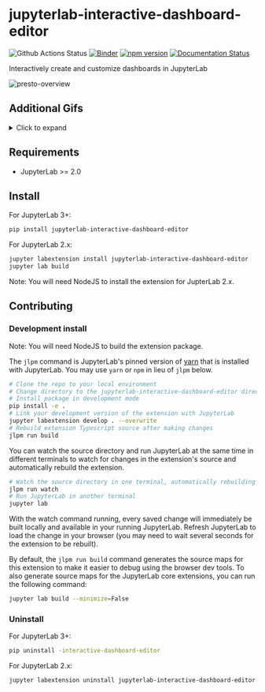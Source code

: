 # jupyterlab-interactive-dashboard-editor

![Github Actions Status](https://github.com/jupytercalpoly/jupyterlab-interactive-dashboard-editor/workflows/Build/badge.svg)
[![Binder](https://mybinder.org/badge_logo.svg)](https://mybinder.org/v2/gh/jupytercalpoly/jupyterlab-interactive-dashboard-editor/master?urlpath=lab)
[![npm version](https://badge.fury.io/js/jupyterlab-interactive-dashboard-editor.svg)](https://www.npmjs.com/package/jupyterlab-interactive-dashboard-editor)
[![Documentation Status](https://readthedocs.org/projects/jupyterlab-interactive-dashboard-editor/badge/?version=latest)](https://jupyterlab-interactive-dashboard-editor.readthedocs.io/en/latest/?badge=latest)

Interactively create and customize dashboards in JupyterLab

![presto-overview](https://github.com/jupytercalpoly/jupyterlab-interactive-dashboard-editor/blob/master/Design/gifs/overview.gif)

## Additional Gifs

<details>
  <summary>Click to expand</summary>
  Add and rearrange outputs on dashboards right from your notebook.

![add-move-resize](https://github.com/jupytercalpoly/jupyterlab-interactive-dashboard-editor/blob/master/Design/gifs/add_move_resize.gif)

Add outputs from multiple notebooks.

![add-multiple](https://github.com/jupytercalpoly/jupyterlab-interactive-dashboard-editor/blob/master/Design/gifs/multiple_notebooks.gif)

See changes immediately.

![see-changes](https://github.com/jupytercalpoly/jupyterlab-interactive-dashboard-editor/blob/master/Design/gifs/update_cells.gif)

Preview your dashboard and interact with widgets in present mode.

![present-mode](https://github.com/jupytercalpoly/jupyterlab-interactive-dashboard-editor/blob/master/Design/gifs/present_edit.gif)

Undo and redo.

![undo-redo](https://github.com/jupytercalpoly/jupyterlab-interactive-dashboard-editor/blob/master/Design/gifs/undo_redo.gif)

Add markdown too.

![markdown-too](https://github.com/jupytercalpoly/jupyterlab-interactive-dashboard-editor/blob/master/Design/gifs/markdown_too.gif)

Save dashboards to file,

![save-dashboard](https://github.com/jupytercalpoly/jupyterlab-interactive-dashboard-editor/blob/master/Design/gifs/save.gif)

Load them up,

![load-dashboard](https://github.com/jupytercalpoly/jupyterlab-interactive-dashboard-editor/blob/master/Design/gifs/load.gif)

And edit them again!

![edit-again](https://github.com/jupytercalpoly/jupyterlab-interactive-dashboard-editor/blob/master/Design/gifs/edit_again.gif)

</details>

## Requirements

- JupyterLab >= 2.0

## Install

For JupyterLab 3+:

```bash
pip install jupyterlab-interactive-dashboard-editor
```

For JupyterLab 2.x:

```bash
jupyter labextension install jupyterlab-interactive-dashboard-editor
jupyter lab build
```

Note: You will need NodeJS to install the extension for JupterLab 2.x.

## Contributing

### Development install

Note: You will need NodeJS to build the extension package.

The `jlpm` command is JupyterLab's pinned version of
[yarn](https://yarnpkg.com/) that is installed with JupyterLab. You may use
`yarn` or `npm` in lieu of `jlpm` below.

```bash
# Clone the repo to your local environment
# Change directory to the jupyterlab-interactive-dashboard-editor directory
# Install package in development mode
pip install -e .
# Link your development version of the extension with JupyterLab
jupyter labextension develop . --overwrite
# Rebuild extension Typescript source after making changes
jlpm run build
```

You can watch the source directory and run JupyterLab at the same time in different terminals to watch for changes in the extension's source and automatically rebuild the extension.

```bash
# Watch the source directory in one terminal, automatically rebuilding when needed
jlpm run watch
# Run JupyterLab in another terminal
jupyter lab
```

With the watch command running, every saved change will immediately be built locally and available in your running JupyterLab. Refresh JupyterLab to load the change in your browser (you may need to wait several seconds for the extension to be rebuilt).

By default, the `jlpm run build` command generates the source maps for this extension to make it easier to debug using the browser dev tools. To also generate source maps for the JupyterLab core extensions, you can run the following command:

```bash
jupyter lab build --minimize=False
```

### Uninstall

For JupyterLab 3+:

```bash
pip uninstall -interactive-dashboard-editor
```

For JupyterLab 2.x:

```bash
jupyter labextension uninstall jupyterlab-interactive-dashboard-editor
```

